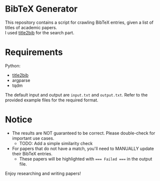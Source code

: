 # BibTeX Generator
This repository contains a script for crawling BibTeX entries, given a list of titles of academic papers.  
I used [title2bib](https://github.com/bibcure/title2bib) for the search part.

# Requirements
Python:
- [title2bib](https://github.com/bibcure/title2bib)
- argparse
- tqdm

The default input and output are `input.txt` and `output.txt`. Refer to the provided example files for the required format.

# Notice
- The results are NOT guaranteed to be correct. Please double-check for important use cases.
    - TODO: Add a simple similarity check
- For papers that do not have a match, you'll need to MANUALLY update their BibTeX entries.
    - These papers will be highlighted with `=== Failed ===` in the output file.

Enjoy researching and writing papers!